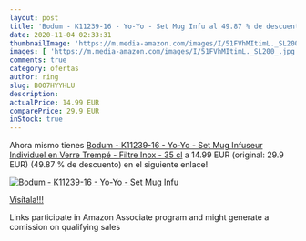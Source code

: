 ```yaml
---
layout: post
title: 'Bodum - K11239-16 - Yo-Yo - Set Mug Infu al 49.87 % de descuento'
date: 2020-11-04 02:33:31
thumbnailImage: 'https://m.media-amazon.com/images/I/51FVhMItimL._SL200_.jpg'
images: [ 'https://m.media-amazon.com/images/I/51FVhMItimL._SL200_.jpg' ]
comments: true
category: ofertas
author: ring
slug: B007HYYHLU
description:
actualPrice: 14.99 EUR
comparePrice: 29.9 EUR
inStock: true
---
```


Ahora mismo tienes [Bodum - K11239-16 - Yo-Yo - Set Mug Infuseur Individuel en Verre Trempé - Filtre Inox - 35 cl](https://www.amazon.fr/dp/B007HYYHLU/?tag=tolees0d-21) a 14.99 EUR (original: 29.9 EUR) (49.87 %  de descuento) en el siguiente enlace!

[![Bodum - K11239-16 - Yo-Yo - Set Mug Infu](https://m.media-amazon.com/images/I/51FVhMItimL._SL200_.jpg)](https://www.amazon.fr/dp/B007HYYHLU/?tag=tolees0d-21)

[Visítala!!!](https://www.amazon.fr/dp/B007HYYHLU/?tag=tolees0d-21)

Links participate in Amazon Associate program and might generate a comission on qualifying sales
